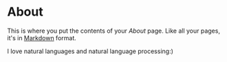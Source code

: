 # About

This is where you put the contents of your *About* page. Like all your pages, it's in [Markdown](https://guides.github.com/features/mastering-markdown/) format.

I love natural languages and natural language processing:)
